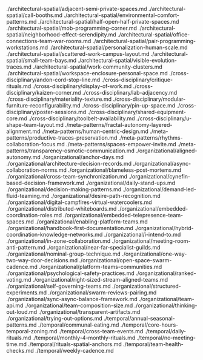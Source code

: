 ./architectural-spatial/adjacent-semi-private-spaces.md
./architectural-spatial/call-booths.md
./architectural-spatial/environmental-comfort-patterns.md
./architectural-spatial/half-open-half-private-spaces.md
./architectural-spatial/mob-programming-corner.md
./architectural-spatial/neighborhood-effect-serendipity.md
./architectural-spatial/office-connections-team-war-rooms.md
./architectural-spatial/pair-programming-workstations.md
./architectural-spatial/personalization-human-scale.md
./architectural-spatial/scattered-work-campus-layout.md
./architectural-spatial/small-team-bays.md
./architectural-spatial/visible-evolution-traces.md
./architectural-spatial/work-community-clusters.md
./architectural-spatial/workspace-enclosure-personal-space.md
./cross-disciplinary/andon-cord-stop-line.md
./cross-disciplinary/critique-rituals.md
./cross-disciplinary/display-of-work.md
./cross-disciplinary/kaizen-corner.md
./cross-disciplinary/lab-adjacency.md
./cross-disciplinary/materiality-texture.md
./cross-disciplinary/modular-furniture-reconfigurability.md
./cross-disciplinary/pin-up-space.md
./cross-disciplinary/poster-sessions.md
./cross-disciplinary/shared-equipment-core.md
./cross-disciplinary/toolbelt-availability.md
./cross-disciplinary/u-shape-team-layout.md
./meta-patterns/fractal-autonomy-layered-alignment.md
./meta-patterns/human-centric-design.md
./meta-patterns/productive-traces-preservation.md
./meta-patterns/rhythms-collaboration-focus.md
./meta-patterns/spaces-empower-invite.md
./meta-patterns/transparency-osmotic-communication.md
./organizational/aligned-autonomy.md
./organizational/anchor-days.md
./organizational/architecture-decision-records.md
./organizational/async-collaboration-norms.md
./organizational/blameless-post-mortems.md
./organizational/cross-team-synchronization.md
./organizational/cynefin-based-decision-framework.md
./organizational/daily-stand-ups.md
./organizational/decision-making-patterns.md
./organizational/demand-led-fluid-teaming.md
./organizational/desire-path-recognition.md
./organizational/digital-campfires-virtual-watercoolers.md
./organizational/distributed-whiteboards.md
./organizational/embedded-coordination-roles.md
./organizational/embedded-telepresence-team-spaces.md
./organizational/enabling-platform-teams.md
./organizational/handbook-first-documentation.md
./organizational/hybrid-coordination-knowledge-networks.md
./organizational/i-intend-to.md
./organizational/in-zone-collaboration.md
./organizational/meeting-room-anti-pattern.md
./organizational/near-far-specialist-guilds.md
./organizational/nominal-group-technique.md
./organizational/one-way-two-way-door-decisions.md
./organizational/open-space-swarm-cadence.md
./organizational/platform-teams-communities.md
./organizational/psychological-safety-practices.md
./organizational/ranked-voting.md
./organizational/right-sized-stream-aligned-teams.md
./organizational/self-governing-teams.md
./organizational/structured-experiments.md
./organizational/swarm-reviews-pairing.md
./organizational/sync-async-balance-framework.md
./organizational/team-api.md
./organizational/team-composition-size.md
./organizational/thinking-out-loud.md
./organizational/transparent-artifacts.md
./organizational/trying-out-options.md
./temporal/annual-seasonal-patterns.md
./temporal/communal-eating.md
./temporal/core-hours-temporal-zoning.md
./temporal/cross-team-events.md
./temporal/daily-rituals.md
./temporal/monthly-4-monthly-rituals.md
./temporal/no-meeting-time.md
./temporal/rituals-spatial-anchors.md
./temporal/team-health-checks.md
./temporal/weekly-cadence.md